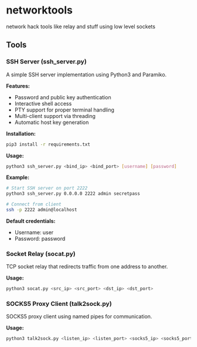 # networktools
network hack tools like relay and stuff using low level sockets

## Tools

### SSH Server (ssh_server.py)
A simple SSH server implementation using Python3 and Paramiko.

**Features:**
- Password and public key authentication
- Interactive shell access
- PTY support for proper terminal handling
- Multi-client support via threading
- Automatic host key generation

**Installation:**
```bash
pip3 install -r requirements.txt
```

**Usage:**
```bash
python3 ssh_server.py <bind_ip> <bind_port> [username] [password]
```

**Example:**
```bash
# Start SSH server on port 2222
python3 ssh_server.py 0.0.0.0 2222 admin secretpass

# Connect from client
ssh -p 2222 admin@localhost
```

**Default credentials:**
- Username: user
- Password: password

### Socket Relay (socat.py)
TCP socket relay that redirects traffic from one address to another.

**Usage:**
```bash
python3 socat.py <src_ip> <src_port> <dst_ip> <dst_port>
```

### SOCKS5 Proxy Client (talk2sock.py)
SOCKS5 proxy client using named pipes for communication.

**Usage:**
```bash
python3 talk2sock.py <listen_ip> <listen_port> <socks5_ip> <socks5_port> <dest_ip> <dest_port> <read_pipe> <write_pipe>
```
